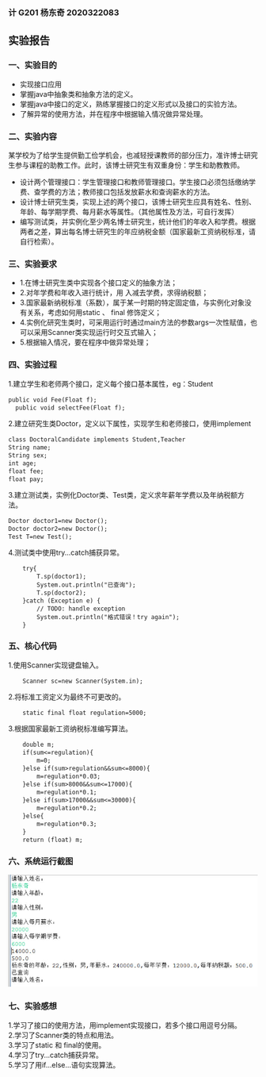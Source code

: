 ### 计 G201 杨东奇 2020322083
## 实验报告
### 一、实验目的
* 实现接口应用
* 掌握java中抽象类和抽象方法的定义。<br/>
* 掌握java中接口的定义，熟练掌握接口的定义形式以及接口的实验方法。<br/>
* 了解异常的使用方法，并在程序中根据输入情况做异常处理。<br/>    
### 二、实验内容
某学校为了给学生提供勤工俭学机会，也减轻授课教师的部分压力，准许博士研究生参与课程的助教工作。此时，该博士研究生有双重身份：学生和助教教师。<br/>
* 设计两个管理接口：学生管理接口和教师管理接口。学生接口必须包括缴纳学费、查学费的方法；教师接口包括发放薪水和查询薪水的方法。
* 设计博士研究生类，实现上述的两个接口，该博士研究生应具有姓名、性别、年龄、每学期学费、每月薪水等属性。（其他属性及方法，可自行发挥）
* 编写测试类，并实例化至少两名博士研究生，统计他们的年收入和学费。根据两者之差，算出每名博士研究生的年应纳税金额（国家最新工资纳税标准，请自行检索）。
### 三、实验要求
* 1.在博士研究生类中实现各个接口定义的抽象方法；
* 2.对年学费和年收入进行统计，用 入减去学费，求得纳税额；
* 3.国家最新纳税标准（系数），属于某一时期的特定固定值，与实例化对象没有关系，考虑如何用static 、 final 修饰定义；
* 4.实例化研究生类时，可采用运行时通过main方法的参数args一次性赋值，也可以采用Scanner类实现运行时交互式输入；
* 5.根据输入情况，要在程序中做异常处理；
### 四、实验过程
1.建立学生和老师两个接口，定义每个接口基本属性，eg：Student<br/>

    public void Fee(Float f);
	  public void selectFee(Float f);

2.建立研究生类Doctor，定义以下属性，实现学生和老师接口，使用implement<br/>

    class DoctoralCandidate implements Student,Teacher
    String name;
    String sex;
    int age;
    float fee;
    float pay;
    
3.建立测试类，实例化Doctor类、Test类，定义求年薪年学费以及年纳税额方法。<br/>

    Doctor doctor1=new Doctor();
    Doctor doctor2=new Doctor();
  	Test T=new Test();
      
4.测试类中使用try...catch捕获异常。

		try{
			T.sp(doctor1);
			System.out.println("已查询");
			T.sp(doctor2);
		}catch (Exception e) {
			// TODO: handle exception
			System.out.println("格式错误！try again");
		}
		
      
 ### 五、核心代码     
1.使用Scanner实现键盘输入。<br/>

		Scanner sc=new Scanner(System.in);
   
2.将标准工资定义为最终不可更改的。<br/>
		
		static final float regulation=5000; 
   
3.根据国家最新工资纳税标准编写算法。<br/>

   		double m;
		if(sum<=regulation){
			m=0;
		}else if(sum>regulation&&sum<=8000){
			m=regulation*0.03;
		}else if(sum>8000&&sum<=17000){
			m=regulation*0.1;
		}else if(sum>17000&&sum<=30000){
			m=regulation*0.2;
		}else{
			m=regulation*0.3;
		}
		return (float) m;
		
    
### 六、系统运行截图
![image](https://github.com/ydqgithub/InterfacePractice/blob/main/images/ydq.jpg)
### 七、实验感想
1.学习了接口的使用方法，用implement实现接口，若多个接口用逗号分隔。<br/>
2.学习了Scanner类的特点和用法。<br/>
3.学习了static 和 final的使用。<br/>
4.学习了try...catch捕获异常。<br/>
5.学习了用if...else...语句实现算法。<br/>
